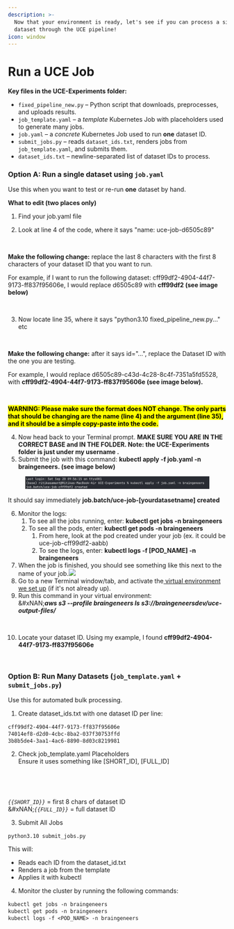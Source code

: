 ```yaml
---
description: >-
  Now that your environment is ready, let's see if you can process a single
  dataset through the UCE pipeline!
icon: window
---
```


# Run a UCE Job

**Key files in the UCE-Experiments folder:**

* `fixed_pipeline_new.py` – Python script that downloads, preprocesses, and uploads results.
* `job_template.yaml` – a _template_ Kubernetes Job with placeholders used to generate many jobs.
* `job.yaml` – a _concrete_ Kubernetes Job used to run **one** dataset ID.
* `submit_jobs.py` – reads `dataset_ids.txt`, renders jobs from `job_template.yaml`, and submits them.
* `dataset_ids.txt` – newline-separated list of dataset IDs to process.

### Option A: Run a **single** dataset using `job.yaml`

Use this when you want to test or re-run **one** dataset by hand.

**What to edit (two places only)**

1. Find your job.yaml file
2.  Look at line 4 of the code, where it says "name: uce-job-d6505c89"

    <figure><img src="../.gitbook/assets/Screenshot 2025-09-23 at 11.40.04 AM.png" alt=""><figcaption></figcaption></figure>

**Make the following change:** replace the last 8 characters with the first 8 characters of your dataset ID that you want to run.&#x20;

For example, if I want to run the following dataset: cff99df2-4904-44f7-9173-ff837f95606e, I would replace d6505c89 with **cff99df2 (see image below)**

<figure><img src="../.gitbook/assets/Screenshot 2025-09-23 at 11.49.25 AM.png" alt=""><figcaption></figcaption></figure>

3.  Now locate line 35, where it says "python3.10 fixed\_pipeline\_new.py..." etc

    <figure><img src="../.gitbook/assets/Screenshot 2025-09-23 at 11.44.25 AM.png" alt=""><figcaption></figcaption></figure>

**Make the following change:** after it says id="...", replace the Dataset ID with the one you are testing.&#x20;

For example, I would replace d6505c89-c43d-4c28-8c4f-7351a5fd5528, with **cff99df2-4904-44f7-9173-ff837f95606e (see image below).**

<figure><img src="../.gitbook/assets/Screenshot 2025-09-23 at 11.50.38 AM.png" alt=""><figcaption></figcaption></figure>

<mark style="color:$danger;background-color:$danger;">**WARNING: Please make sure the format does NOT change. The only parts that should be changing are the name (line 4) and the argument (line 35), and it should be a simple copy-paste into the code.**</mark>

4. Now head back to your Terminal prompt. **MAKE SURE YOU ARE IN THE CORRECT BASE and IN THE FOLDER. Note: the UCE-Experiments folder is just under my username .**&#x20;
5. Submit the job with this command: **kubectl apply -f job.yaml -n braingeneers. (see image below)**

<figure><img src="../.gitbook/assets/image (4).png" alt=""><figcaption></figcaption></figure>

It should say immediately **job.batch/uce-job-\[yourdatasetname] created**&#x20;

6. Monitor the logs:
   1. To see all the jobs running, enter: **kubectl get jobs -n braingeneers**
   2. To see all the pods, enter: **kubectl get pods -n braingeneers**
      1. From here, look at the pod created under your job (ex. it could be uce-job-cff99df2-aabb)
      2. To see the logs, enter: **kubectl logs -f \[POD\_NAME] -n braingeneers**
7. When the job is finished, you should see something like this next to the name of your job.![](<../.gitbook/assets/Screenshot 2025-09-23 at 12.08.01 PM.png>)
8. Go to a new Terminal window/tab, and activate the[ virtual environment we set up](../getting-started/local-setup-python-venv-+-aws-credentials-and-packages.md) (if it's not already up).&#x20;
9. Run this command in your virtual environment: \
   &#xNAN;_**aws s3 --profile braingeneers ls s3://braingeneersdev/uce-output-files/**_

<figure><img src="../.gitbook/assets/Screenshot 2025-09-23 at 12.10.47 PM.png" alt=""><figcaption></figcaption></figure>

10. Locate your dataset ID. Using my example, I found **cff99df2-4904-44f7-9173-ff837f95606e**

    <figure><img src="../.gitbook/assets/Screenshot 2025-09-23 at 12.11.57 PM.png" alt=""><figcaption></figcaption></figure>

### Option B: Run **Many Datasets** (`job_template.yaml` + `submit_jobs.py`)

Use this for automated bulk processing.

1. Create dataset\_ids.txt with one dataset ID per line:

```
cff99df2-4904-44f7-9173-ff837f95606e
74014ef8-d2d0-4cbc-8ba2-037f30753ffd
3b8b5de4-3aa1-4ac6-8890-8d03c8219981
```

2. Check job\_template.yaml Placeholders\
   Ensure it uses something like \[SHORT\_ID], \[FULL\_ID]

<figure><img src="../.gitbook/assets/Screenshot 2025-09-29 at 1.12.13 AM.png" alt=""><figcaption></figcaption></figure>

<figure><img src="../.gitbook/assets/Screenshot 2025-09-29 at 1.12.27 AM (1).png" alt=""><figcaption></figcaption></figure>

_`{{SHORT_ID}}`_ = first 8 chars of dataset ID\
&#xNAN;_`{{FULL_ID}}`_ = full dataset ID

3. Submit All Jobs

```
python3.10 submit_jobs.py 
```

This will:&#x20;

* Reads each ID from the dataset\_id.txt
* Renders a job from the template
* Applies it with kubectl

4. Monitor the cluster by running the following commands:

```
kubectl get jobs -n braingeneers
kubectl get pods -n braingeneers
kubectl logs -f <POD_NAME> -n braingeneers
```

